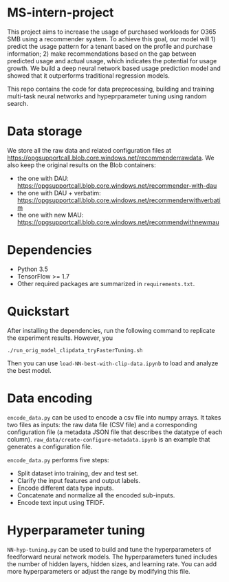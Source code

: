 # MS-intern-project

This project aims to increase the usage of purchased workloads for O365 SMB using a recommender system. To achieve this goal, our model will 1) predict the usage pattern for a tenant based on the profile and purchase information; 2) make recommendations based on the gap between predicted usage and actual usage, which indicates the potential for usage growth. We build a deep neural network based usage prediction model and showed that it outperforms traditional regression models.

This repo contains the code for data preprocessing, building and training multi-task neural networks and hypeprparameter tuning using random search. 

# Data storage

We store all the raw data and related configuration files at https://opgsupportcall.blob.core.windows.net/recommenderrawdata.
We also keep the original results on the Blob containers:
- the one with DAU: https://opgsupportcall.blob.core.windows.net/recommender-with-dau
- the one with DAU + verbatim: https://opgsupportcall.blob.core.windows.net/recommenderwithverbatim
- the one with new MAU: https://opgsupportcall.blob.core.windows.net/recommendwithnewmau


# Dependencies

- Python 3.5
- TensorFlow >= 1.7
- Other required packages are summarized in `requirements.txt`.

# Quickstart

After installing the dependencies, run the following command to replicate the experiment results. However, you 

```
./run_orig_model_clipdata_tryFasterTuning.sh
```

Then you can use `load-NN-best-with-clip-data.ipynb` to load and analyze the best model.

# Data encoding

`encode_data.py` can be used to encode a csv file into numpy arrays. It takes two files as inputs: the raw data file (CSV file) and a corresponding configuration file (a metadata JSON file that describes the datatype of each column). `raw_data/create-configure-metadata.ipynb` is an example that generates a configuration file.

`encode_data.py` performs five steps:
- Split dataset into training, dev and test set.
- Clarify the input features and output labels.
- Encode different data type inputs.
- Concatenate and normalize all the encoded sub-inputs.
- Encode text input using TFIDF. 

# Hyperparameter tuning

`NN-hyp-tuning.py` can be used to build and tune the hyperparameters of feedforward neural network models. The hyperparameters tuned includes the number of hidden layers, hidden sizes, and learning rate. You can add more hyperparameters or adjust the range by modifying this file. 

